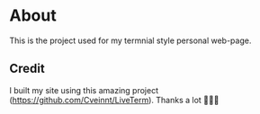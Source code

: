 # About

This is the project used for my termnial style personal web-page.

## Credit

I built my site using this amazing project (https://github.com/Cveinnt/LiveTerm). Thanks a lot 🚀🚀🚀
